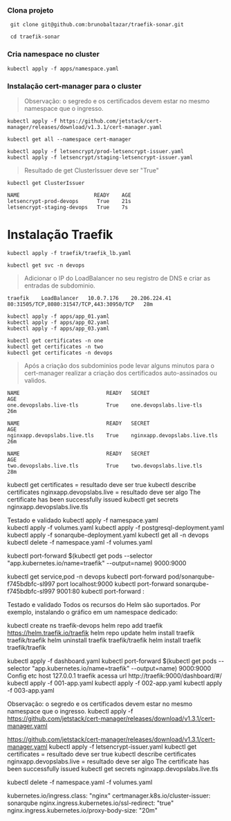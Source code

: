 ### Clona projeto
```shell
 git clone git@github.com:brunobaltazar/traefik-sonar.git
```

```shell
 cd traefik-sonar
```

### Cria namespace no cluster

```shell
kubectl apply -f apps/namespace.yaml
```


### Instalação cert-manager para o cluster

> Observação: o segredo e os certificados devem estar no mesmo namespace que o ingresso.

```shell
kubectl apply -f https://github.com/jetstack/cert-manager/releases/download/v1.3.1/cert-manager.yaml 
```

```shell
kubectl get all --namespace cert-manager
```

```shell
kubectl apply -f letsencrypt/prod-letsencrypt-issuer.yaml
kubectl apply -f letsencrypt/staging-letsencrypt-issuer.yaml
```
> Resultado de get ClusterIssuer deve ser "True"

```shell
kubectl get ClusterIssuer

NAME                        READY    AGE
letsencrypt-prod-devops      True    21s
letsencrypt-staging-devops   True    7s 
```


# Instalação Traefik

```shell
kubectl apply -f traefik/traefik_lb.yaml
```

```shell
kubectl get svc -n devops
```
> Adicionar o IP do LoadBalancer no seu registro de DNS e criar as entradas de subdominio.

```shell
traefik    LoadBalancer   10.0.7.176    20.206.224.41   80:31505/TCP,8080:31547/TCP,443:30950/TCP   28m
```

```shell
kubectl apply -f apps/app_01.yaml
kubectl apply -f apps/app_02.yaml
kubectl apply -f apps/app_03.yaml
```

```shell
kubectl get certificates -n one 
kubectl get certificates -n two 
kubectl get certificates -n devops 
```

> Após a criação dos subdominios pode levar alguns minutos para o cert-manager realizar a criação dos certificados auto-assinados ou validos.
```shell
NAME                            READY   SECRET                         AGE
one.devopslabs.live-tls         True    one.devopslabs.live-tls        26m

NAME                            READY   SECRET                         AGE
nginxapp.devopslabs.live.tls    True    nginxapp.devopslabs.live.tls   26m

NAME                            READY   SECRET                         AGE
two.devopslabs.live.tls         True    two.devopslabs.live.tls        28m
```


kubectl get certificates  = resultado deve ser true 
kubectl describe certificates nginxapp.devopslabs.live  = resultado deve ser algo The certificate has been successfully issued
kubectl get secrets nginxapp.devopslabs.live.tls



















Testado e validado
kubectl apply -f namespace.yaml  
kubectl apply -f volumes.yaml 
kubectl apply -f postgresql-deployment.yaml 
kubectl apply -f sonarqube-deployment.yaml
kubectl get all -n devops
kubectl delete -f namespace.yaml  -f volumes.yaml


kubectl port-forward $(kubectl get pods --selector "app.kubernetes.io/name=traefik" --output=name) 9000:9000

kubectl get service,pod -n devops
kubectl port-forward pod/sonarqube-f745bdbfc-sl997 port localhost:9000
kubectl port-forward sonarqube-f745bdbfc-sl997 9001:80
kubectl port-forward <pod-name> <locahost-port>:<pod-port>


Testado e validado
Todos os recursos do Helm são suportados. Por exemplo, instalando o gráfico em um namespace dedicado:


kubectl create ns traefik-devops
helm repo add traefik https://helm.traefik.io/traefik
helm repo update
helm install traefik traefik/traefik 
helm uninstall traefik traefik/traefik 
helm install traefik traefik/traefik 


kubectl apply -f dashboard.yaml
kubectl port-forward $(kubectl get pods --selector "app.kubernetes.io/name=traefik" --output=name) 9000:9000
Config etc host 127.0.0.1 traefik
acessa url http://traefik:9000/dashboard/#/
kubectl apply -f 001-app.yaml 
kubectl apply -f 002-app.yaml 
kubectl apply -f 003-app.yaml


Observação: o segredo e os certificados devem estar no mesmo namespace que o ingresso.
kubectl apply -f https://github.com/jetstack/cert-manager/releases/download/v1.3.1/cert-manager.yaml 

https://github.com/jetstack/cert-manager/releases/download/v1.3.1/cert-manager.yaml
kubectl apply -f letsencrypt-issuer.yaml
kubectl get certificates  = resultado deve ser true 
kubectl describe certificates nginxapp.devopslabs.live  = resultado deve ser algo The certificate has been successfully issued
kubectl get secrets nginxapp.devopslabs.live.tls
















kubectl delete -f namespace.yaml  -f volumes.yaml




kubernetes.io/ingress.class: "nginx"
    certmanager.k8s.io/cluster-issuer: sonarqube
    nginx.ingress.kubernetes.io/ssl-redirect: "true"
    nginx.ingress.kubernetes.io/proxy-body-size: "20m"